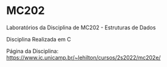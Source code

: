 # MC202
Laboratórios da Disciplina de MC202 - Estruturas de Dados

Disciplina Realizada em C

Página da Disciplina:
https://www.ic.unicamp.br/~lehilton/cursos/2s2022/mc202e/
